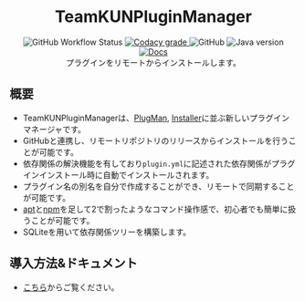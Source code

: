 <h1 align="center">TeamKUNPluginManager</h1>

<p align="center">
    <img alt="GitHub Workflow Status" src="https://img.shields.io/github/workflow/status/TeamKun/TeamKUNPluginManager/Java%20CI%20with%20Maven?style=flat-square">
    <a href="https://www.codacy.com/gh/TeamKun/TeamKUNPluginManager/dashboard?utm_source=github.com&amp;utm_medium=referral&amp;utm_content=TeamKun/TeamKUNPluginManager&amp;utm_campaign=Badge_Grade">
        <img alt="Codacy grade" src="https://img.shields.io/codacy/grade/de19f8162c394e46b56db749a35df467?logo=codacy&style=flat-square">
    </a>
    <img alt="GitHub" src="https://img.shields.io/github/license/TeamKun/TeamKunPluginManager?style=flat-square">
    <img alt="Java version" src="https://img.shields.io/static/v1?label=Java%20version&message=1.8&color=success&style=flat-square">
    <a href="https://github.com.TeamKun/TeamKunPluginManager/wiki">
        <img alt="Docs" src="https://img.shields.io/static/v1?label=Docs&message=wiki&color=green&style=flat-square">
    </a>
    <br>
    プラグインをリモートからインストールします。
</p>

## 概要

+ TeamKUNPluginManagerは、[PlugMan](https://dev.bukkit.org/projects/plugman), [Installer](https://dev.bukkit.org/projects/plugin-installer)に並ぶ新しいプラグインマネージャです。
+ GitHubと連携し、リモートリポジトリのリリースからインストールを行うことが可能です。
+ 依存関係の解決機能を有しており`plugin.yml`に記述された依存関係がプラグインインストール時に自動でインストールされます。
+ プラグイン名の別名を自分で作成することができ、リモートで同期することが可能です。
+ [apt](https://salsa.debian.org/apt-team/apt)と[npm](https://github.com/npm/cli)を足して2で割ったようなコマンド操作感で、初心者でも簡単に扱うことが可能です。
+ SQLiteを用いて依存関係ツリーを構築します。

## 導入方法&ドキュメント
+ [こちら](https://github.com/TeamKun/TeamKunPluginManager/wiki)からご覧ください。
